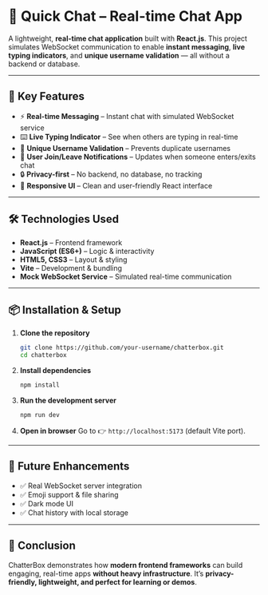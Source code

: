 # 💬 Quick Chat – Real-time Chat App

A lightweight, **real-time chat application** built with **React.js**.
This project simulates WebSocket communication to enable **instant messaging**, **live typing indicators**, and **unique username validation** — all without a backend or database.

---

## 🚀 Key Features

* ⚡ **Real-time Messaging** – Instant chat with simulated WebSocket service
* ⌨️ **Live Typing Indicator** – See when others are typing in real-time
* 🙋 **Unique Username Validation** – Prevents duplicate usernames
* 👥 **User Join/Leave Notifications** – Updates when someone enters/exits chat
* 🔒 **Privacy-first** – No backend, no database, no tracking
* 🎨 **Responsive UI** – Clean and user-friendly React interface

---

## 🛠️ Technologies Used

* **React.js** – Frontend framework
* **JavaScript (ES6+)** – Logic & interactivity
* **HTML5, CSS3** – Layout & styling
* **Vite** – Development & bundling
* **Mock WebSocket Service** – Simulated real-time communication

---

## 📦 Installation & Setup

1. **Clone the repository**

   ```bash
   git clone https://github.com/your-username/chatterbox.git
   cd chatterbox
   ```

2. **Install dependencies**

   ```bash
   npm install
   ```

3. **Run the development server**

   ```bash
   npm run dev
   ```

4. **Open in browser**
   Go to 👉 `http://localhost:5173` (default Vite port).

---

## 🎯 Future Enhancements

* ✅ Real WebSocket server integration
* ✅ Emoji support & file sharing
* ✅ Dark mode UI
* ✅ Chat history with local storage

---

## 📌 Conclusion

ChatterBox demonstrates how **modern frontend frameworks** can build engaging, real-time apps **without heavy infrastructure**.
It’s **privacy-friendly, lightweight, and perfect for learning or demos**.

